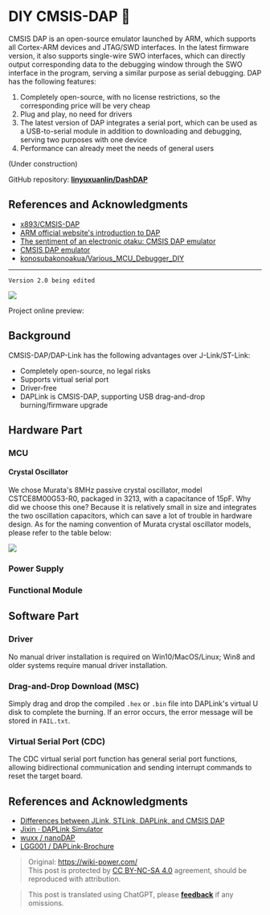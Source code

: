 # DIY CMSIS-DAP 🚧

CMSIS DAP is an open-source emulator launched by ARM, which supports all Cortex-ARM devices and JTAG/SWD interfaces. In the latest firmware version, it also supports single-wire SWO interfaces, which can directly output corresponding data to the debugging window through the SWO interface in the program, serving a similar purpose as serial debugging. DAP has the following features:

1. Completely open-source, with no license restrictions, so the corresponding price will be very cheap
2. Plug and play, no need for drivers
3. The latest version of DAP integrates a serial port, which can be used as a USB-to-serial module in addition to downloading and debugging, serving two purposes with one device
4. Performance can already meet the needs of general users

(Under construction)

GitHub repository: [**linyuxuanlin/DashDAP**](https://github.com/linyuxuanlin/DashDAP)

## References and Acknowledgments

- [x893/CMSIS-DAP](https://github.com/x893/CMSIS-DAP)
- [ARM official website's introduction to DAP](http://www.keil.com/pack/doc/cmsis/DAP/html/index.html)
- [The sentiment of an electronic otaku: CMSIS DAP emulator](http://www.stmcu.org.cn/module/forum/thread-610968-1-2.html)
- [CMSIS DAP emulator](https://item.taobao.com/item.htm?spm=a1z10.1-c.w5003-21405148310.36.78726a3dta5ieC&id=550828063764&scene=taobao_shop)
- [konosubakonoakua/Various_MCU_Debugger_DIY](https://github.com/konosubakonoakua/Various_MCU_Debugger_DIY)

---

`Version 2.0 being edited`

![](https://img.wiki-power.com/d/wiki-media/img/20200613154907.jpg)

Project online preview:

<div class="altium-iframe-viewer">
  <div
    class="altium-ecad-viewer"
    data-project-src="https://github.com/linyuxuanlin/DashDAP/raw/master/Hardware/DashDAP.zip"
  ></div>
</div>

## Background

CMSIS-DAP/DAP-Link has the following advantages over J-Link/ST-Link:

- Completely open-source, no legal risks
- Supports virtual serial port
- Driver-free
- DAPLink is CMSIS-DAP, supporting USB drag-and-drop burning/firmware upgrade

## Hardware Part

### MCU

#### Crystal Oscillator

We chose Murata's 8MHz passive crystal oscillator, model CSTCE8M00G53-R0, packaged in 3213, with a capacitance of 15pF. Why did we choose this one? Because it is relatively small in size and integrates the two oscillation capacitors, which can save a lot of trouble in hardware design. As for the naming convention of Murata crystal oscillator models, please refer to the table below:

![](https://img.wiki-power.com/d/wiki-media/img/20200612143451.jpg)

### Power Supply

### Functional Module

## Software Part

### Driver

No manual driver installation is required on Win10/MacOS/Linux; Win8 and older systems require manual driver installation.

### Drag-and-Drop Download (MSC)

Simply drag and drop the compiled `.hex` or `.bin` file into DAPLink's virtual U disk to complete the burning. If an error occurs, the error message will be stored in `FAIL.txt`.

### Virtual Serial Port (CDC)

The CDC virtual serial port function has general serial port functions, allowing bidirectional communication and sending interrupt commands to reset the target board.

## References and Acknowledgments

- [Differences between JLink, STLink, DAPLink, and CMSIS DAP](https://blog.csdn.net/zhouml_msn/article/details/105298776)
- [Jixin · DAPLink Simulator](https://www.jixin.pro/bbs/topic/4187)
- [wuxx / nanoDAP](https://github.com/wuxx/nanoDAP)
- [LGG001 / DAPLink-Brochure](https://github.com/LGG001/DAPLink-Brochure)

> Original: <https://wiki-power.com/>  
> This post is protected by [CC BY-NC-SA 4.0](https://creativecommons.org/licenses/by/4.0/deed.en) agreement, should be reproduced with attribution.

> This post is translated using ChatGPT, please [**feedback**](https://github.com/linyuxuanlin/Wiki_MkDocs/issues/new) if any omissions.
